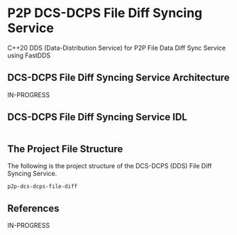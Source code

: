 # P2P DCS-DCPS File Diff Syncing Service
C++20 DDS (Data-Distribution Service) for P2P File Data Diff Sync Service using FastDDS

## DCS-DCPS File Diff Syncing Service Architecture

IN-PROGRESS


## DCS-DCPS File Diff Syncing Service IDL

```idl

```

## The Project File Structure

The following is the project structure of the DCS-DCPS (DDS) File Diff Syncing Service.

```shell
p2p-dcs-dcps-file-diff

```

## References

IN-PROGRESS



